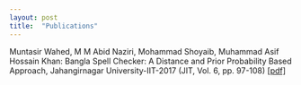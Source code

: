 ```yaml
---
layout: post
title:  "Publications"
---
```


Muntasir Wahed, M M Abid Naziri, Mohammad Shoyaib, Muhammad Asif Hossain Khan: Bangla Spell Checker: A Distance and Prior Probability Based Approach, Jahangirnagar University-IIT-2017 (JIT, Vol. 6, pp. 97-108) [[pdf]](http://www.juniv.edu/journal/9342/file)